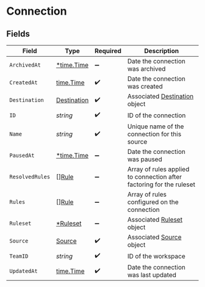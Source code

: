 # Connection


## Fields

| Field                                                                | Type                                                                 | Required                                                             | Description                                                          |
| -------------------------------------------------------------------- | -------------------------------------------------------------------- | -------------------------------------------------------------------- | -------------------------------------------------------------------- |
| `ArchivedAt`                                                         | [*time.Time](https://pkg.go.dev/time#Time)                           | :heavy_minus_sign:                                                   | Date the connection was archived                                     |
| `CreatedAt`                                                          | [time.Time](https://pkg.go.dev/time#Time)                            | :heavy_check_mark:                                                   | Date the connection was created                                      |
| `Destination`                                                        | [Destination](../../models/shared/destination.md)                    | :heavy_check_mark:                                                   | Associated [Destination](#destination-object) object                 |
| `ID`                                                                 | *string*                                                             | :heavy_check_mark:                                                   | ID of the connection                                                 |
| `Name`                                                               | *string*                                                             | :heavy_check_mark:                                                   | Unique name of the connection for this source                        |
| `PausedAt`                                                           | [*time.Time](https://pkg.go.dev/time#Time)                           | :heavy_minus_sign:                                                   | Date the connection was paused                                       |
| `ResolvedRules`                                                      | [][Rule](../../models/shared/rule.md)                                | :heavy_minus_sign:                                                   | Array of rules applied to connection after factoring for the ruleset |
| `Rules`                                                              | [][Rule](../../models/shared/rule.md)                                | :heavy_minus_sign:                                                   | Array of rules configured on the connection                          |
| `Ruleset`                                                            | [*Ruleset](../../models/shared/ruleset.md)                           | :heavy_minus_sign:                                                   | Associated [Ruleset](#ruleset-object) object                         |
| `Source`                                                             | [Source](../../models/shared/source.md)                              | :heavy_check_mark:                                                   | Associated [Source](#source-object) object                           |
| `TeamID`                                                             | *string*                                                             | :heavy_check_mark:                                                   | ID of the workspace                                                  |
| `UpdatedAt`                                                          | [time.Time](https://pkg.go.dev/time#Time)                            | :heavy_check_mark:                                                   | Date the connection was last updated                                 |
